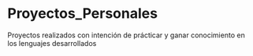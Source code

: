 # Proyectos_Personales
 Proyectos realizados con intención de prácticar y ganar conocimiento en los lenguajes desarrollados
